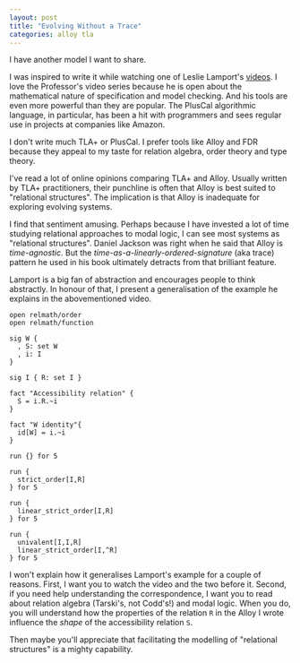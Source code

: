 ```yaml
---
layout: post
title: "Evolving Without a Trace"
categories: alloy tla
---
```


I have another model I want to share.

I was inspired to write it while watching one of Leslie Lamport's [videos](https://lamport.azurewebsites.net/video/smintla.html).  I love the Professor's video series because he is open about the mathematical nature of specification and model checking.  And his tools are even more powerful than they are popular.  The PlusCal algorithmic language, in particular, has been a hit with programmers and sees regular use in projects at companies like Amazon.

I don't write much TLA+ or PlusCal.  I prefer tools like Alloy and FDR because they appeal to my taste for relation algebra, order theory and type theory.

I've read a lot of online opinions comparing TLA+ and Alloy. Usually written by TLA+ practitioners, their punchline is often that Alloy is best suited to "relational structures".  The implication is that Alloy is inadequate for exploring evolving systems.  

I find that sentiment amusing.  Perhaps because I have invested a lot of time studying relational approaches to modal logic, I can see most systems as "relational structures".  Daniel Jackson was right when he said that Alloy is _time-agnostic_.  But the _time-as-a-linearly-ordered-signature_ (aka trace) pattern he used in his book ultimately detracts from that brilliant feature.

Lamport is a big fan of abstraction and encourages people to think abstractly.  In honour of that, I present a generalisation of the example he explains in the abovementioned video.

```alloy
open relmath/order
open relmath/function

sig W {
  , S: set W
  , i: I
}

sig I { R: set I }

fact "Accessibility relation" {
  S = i.R.~i
}

fact "W identity"{
  id[W] = i.~i
}

run {} for 5

run {
  strict_order[I,R]
} for 5

run {
  linear_strict_order[I,R]
} for 5

run {
  univalent[I,I,R]
  linear_strict_order[I,^R]
} for 5
```

I won't explain how it generalises Lamport's example for a couple of reasons.  First, I want you to watch the video and the two before it.  Second, if you need help understanding the correspondence, I want you to read about relation algebra (Tarski's, not Codd's!) and modal logic.  When you do, you will understand how the properties of the relation `R` in the Alloy I wrote influence the *shape* of the accessibility relation `S`.

Then maybe you'll appreciate that facilitating the modelling of "relational structures" is a mighty capability.